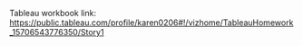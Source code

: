 Tableau workbook link: https://public.tableau.com/profile/karen0206#!/vizhome/TableauHomework_15706543776350/Story1
